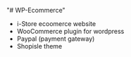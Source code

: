 "# WP-Ecommerce" 

- i-Store ecoomerce website
- WooCommerce plugin for wordpress
- Paypal (payment gateway)
- Shopisle theme
